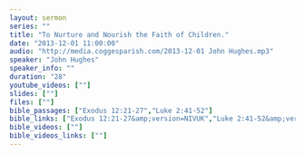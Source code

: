 ```yaml
---
layout: sermon
series: ""
title: "To Nurture and Nourish the Faith of Children."
date: "2013-12-01 11:00:00"
audio: "http://media.coggesparish.com/2013-12-01 John Hughes.mp3"
speaker: "John Hughes"
speaker_info: ""
duration: "28"
youtube_videos: [""]
slides: [""]
files: [""]
bible_passages: ["Exodus 12:21-27","Luke 2:41-52"]
bible_links: ["Exodus 12:21-27&amp;version=NIVUK","Luke 2:41-52&amp;version=NIVUK"]
bible_videos: [""]
bible_videos_links: [""]
---
```

